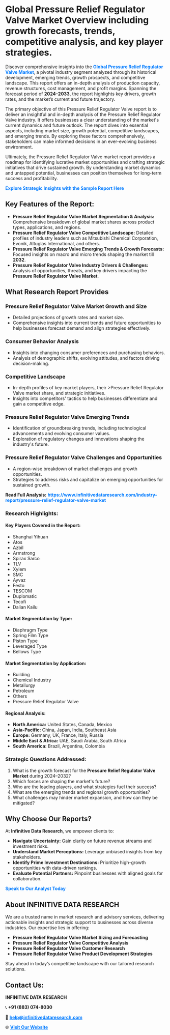 <h1>Global Pressure Relief Regulator Valve Market Overview including growth forecasts, trends, competitive analysis, and key player strategies.</h1>
<p>
Discover comprehensive insights into the 
<a href="https://www.infinitivedataresearch.com/industry-report/pressure-relief-regulator-valve-market" rel="dofollow" style="color: #007BFF; text-decoration: none;"><strong>Global Pressure Relief Regulator Valve Market</strong></a>, a pivotal industry segment analyzed through its historical development, emerging trends, growth prospects, and competitive landscape. This report offers an in-depth analysis of production capacity, revenue structures, cost management, and profit margins. Spanning the forecast period of <strong>2024–2033</strong>, the report highlights key drivers, growth rates, and the market’s current and future trajectory.
</p>
<p>
The primary objective of this Pressure Relief Regulator Valve report is to deliver an insightful and in-depth analysis of the Pressure Relief Regulator Valve industry. It offers businesses a clear understanding of the market's current dynamics and future outlook. The report dives into essential aspects, including market size, growth potential, competitive landscapes, and emerging trends. By exploring these factors comprehensively, stakeholders can make informed decisions in an ever-evolving business environment.
</p>
<p>
Ultimately, the Pressure Relief Regulator Valve market report provides a roadmap for identifying lucrative market opportunities and crafting strategic initiatives that drive sustained growth. By understanding market dynamics and untapped potential, businesses can position themselves for long-term success and profitability.
</p>
<p>
<a href="https://www.infinitivedataresearch.com/request-sample/reportId=104087" style="color: #007BFF; text-decoration: none;"><strong>Explore Strategic Insights with the Sample Report Here</strong></a>
</p>

<h2>Key Features of the Report:</h2>
<ul>
<li><strong>Pressure Relief Regulator Valve Market Segmentation & Analysis:</strong> Comprehensive breakdown of global market shares across product types, applications, and regions.</li>
<li><strong>Pressure Relief Regulator Valve Competitive Landscape:</strong> Detailed profiles of industry leaders such as Mitsubishi Chemical Corporation, Evonik, Altuglas International, and others.</li>
<li><strong>Pressure Relief Regulator Valve Emerging Trends & Growth Forecasts:</strong> Focused insights on macro and micro trends shaping the market till <strong>2032</strong>.</li>
<li><strong>Pressure Relief Regulator Valve Industry Drivers & Challenges:</strong> Analysis of opportunities, threats, and key drivers impacting the <strong>Pressure Relief Regulator Valve Market</strong>.</li>
</ul>

<h2>What Research Report Provides</h2>
<h3>Pressure Relief Regulator Valve Market Growth and Size</h3>
<ul>
<li>Detailed projections of growth rates and market size.</li>
<li>Comprehensive insights into current trends and future opportunities to help businesses forecast demand and align strategies effectively.</li>
</ul>

<h3>Consumer Behavior Analysis</h3>
<ul>
<li>Insights into changing consumer preferences and purchasing behaviors.</li>
<li>Analysis of demographic shifts, evolving attitudes, and factors driving decision-making.</li>
</ul>

<h3>Competitive Landscape</h3>
<ul>
<li>In-depth profiles of key market players, their >Pressure Relief Regulator Valve market share, and strategic initiatives.</li>
<li>Insights into competitors' tactics to help businesses differentiate and gain a competitive edge.</li>
</ul>

<h3>Pressure Relief Regulator Valve Emerging Trends</h3>
<ul>
<li>Identification of groundbreaking trends, including technological advancements and evolving consumer values.</li>
<li>Exploration of regulatory changes and innovations shaping the industry's future.</li>
</ul>

<h3>Pressure Relief Regulator Valve Challenges and Opportunities</h3>
<ul>
<li>A region-wise breakdown of market challenges and growth opportunities.</li>
<li>Strategies to address risks and capitalize on emerging opportunities for sustained growth.</li>
</ul>
<p><strong>Read Full Analysis:</strong> <a href="https://www.infinitivedataresearch.com/industry-report/pressure-relief-regulator-valve-market" rel="dofollow" style="color: #007BFF; text-decoration: none;"><strong>https://www.infinitivedataresearch.com/industry-report/pressure-relief-regulator-valve-market</strong></a></p>
<h3>Research Highlights:</h3>
<h4>Key Players Covered in the Report:</h4>
<ul><li>Shanghai Yihuan</li><li>Atos</li><li>Azbil</li><li>Armstrong</li><li>Spirax Sarco</li><li>TLV</li><li>Xylem</li><li>SMC</li><li>Ayvaz</li><li>Festo</li><li>TESCOM</li><li>Duplomatic</li><li>Tecofi</li><li>Dalian Kailu</li></ul>
<h4>Market Segmentation by Type:</h4>
<ul><li>Diaphragm Type</li><li>Spring Film Type</li><li>Piston Type</li><li>Leveraged Type</li><li>Bellows Type</li></ul>
<h4>Market Segmentation by Application:</h4>
<ul><li>Building</li><li>Chemical Industry</li><li>Metallurgy</li><li>Petroleum</li><li>Others</li><li>Pressure Relief Regulator Valve</li></ul>

<h4>Regional Analysis:</h4>
<ul>
<li><strong>North America:</strong> United States, Canada, Mexico</li>
<li><strong>Asia-Pacific:</strong> China, Japan, India, Southeast Asia</li>
<li><strong>Europe:</strong> Germany, UK, France, Italy, Russia</li>
<li><strong>Middle East & Africa:</strong> UAE, Saudi Arabia, South Africa</li>
<li><strong>South America:</strong> Brazil, Argentina, Colombia</li>
</ul>

<h3>Strategic Questions Addressed:</h3>
<ol>
<li>What is the growth forecast for the <strong>Pressure Relief Regulator Valve Market</strong> during 2024–2032?</li>
<li>Which forces are shaping the market's future?</li>
<li>Who are the leading players, and what strategies fuel their success?</li>
<li>What are the emerging trends and regional growth opportunities?</li>
<li>What challenges may hinder market expansion, and how can they be mitigated?</li>
</ol>

<h2>Why Choose Our Reports?</h2>
<p>At <strong>Infinitive Data Research</strong>, we empower clients to:</p>
<ul>
<li><strong>Navigate Uncertainty:</strong> Gain clarity on future revenue streams and investment risks.</li>
<li><strong>Understand Market Perceptions:</strong> Leverage unbiased insights from key stakeholders.</li>
<li><strong>Identify Prime Investment Destinations:</strong> Prioritize high-growth opportunities with data-driven rankings.</li>
<li><strong>Evaluate Potential Partners:</strong> Pinpoint businesses with aligned goals for collaboration.</li>
</ul>
<p><a href="https://www.infinitivedataresearch.com/industry-report/pressure-relief-regulator-valve-market" rel="dofollow" style="color: #007BFF; text-decoration: none;"><strong>Speak to Our Analyst Today</strong></a></p>

<h2>About INFINITIVE DATA RESEARCH</h2>
<p>We are a trusted name in market research and advisory services, delivering actionable insights and strategic support to businesses across diverse industries. Our expertise lies in offering:</p>
<ul>
<li><strong>Pressure Relief Regulator Valve Market Sizing and Forecasting</strong></li>
<li><strong>Pressure Relief Regulator Valve Competitive Analysis</strong></li>
<li><strong>Pressure Relief Regulator Valve Customer Research</strong></li>
<li><strong>Pressure Relief Regulator Valve Product Development Strategies</strong></li>
</ul>
<p>Stay ahead in today’s competitive landscape with our tailored research solutions.</p>

<h2>Contact Us:</h2>
<p><strong>INFINITIVE DATA RESEARCH</strong></p>
<p>📞 <strong>+91 (883) 074-8030</strong></p>
<p>📧 <strong><a href="mailto:help@infinitivedataresearch.com" style="color: #007BFF;">help@infinitivedataresearch.com</a></strong></p>
<p>🌐 <strong><a href="https://www.infinitivedataresearch.com" rel="dofollow" style="color: #007BFF;">Visit Our Website</a></strong></p>